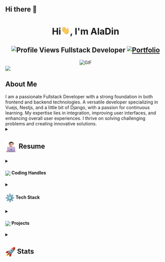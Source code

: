 ## Hi there 👋

<h1 align="center">Hi<img src="https://github.com/Ala404/Ala404/blob/main/icons/Hi.gif" width="28px"/>, I'm AlaDin</h1>
<h2 align="center">
  <img src="https://komarev.com/ghpvc/?username=Ala404&color=dc143c&style=for-the-badge" alt="Profile Views" style="height:21px;">
  Fullstack Developer
  <a href="https://aek-portfolio.netlify.app/">
    <img src="https://img.shields.io/badge/Portfolio-543DE0?style=for-the-badge&logo=About.me&logoColor=white" alt="Portfolio" style="height:22px;">
  </a>
</h2>
<div align="center">
 <img alt="GIF" src="https://media4.giphy.com/media/11KzOet1ElBDz2/giphy.gif?cid=6c09b952ufa3xxbbm0mpuadm2zaik3wjp4m9luz2ly0lyz8d&ep=v1_internal_gif_by_id&rid=giphy.gif&ct=g" />
</div>
 <img align ='center' src="https://i.giphy.com/media/v1.Y2lkPTc5MGI3NjExdjh2dDM4bDhyYzM5NmppaHJ6dG56Mmh3bTkyanFkdWRvZ3R1cGoycSZlcD12MV9pbnRlcm5hbF9naWZfYnlfaWQmY3Q9ZQ/LOnt6uqjD9OexmQJRB/giphy.gif" width="37" /> <h2>About Me</h2>
  I am a passionate Fullstack Developer with a strong foundation in both frontend and backend technologies. A versatile developer specializing in Vuejs, Nestjs, and a little bit of Django, with a passion for continuous learning. My expertise lies in integration, improving user interfaces, and enhancing overall user experiences. I thrive on solving challenging problems and creating innovative solutions.
  
<details>
 <summary>
    <h2> 
      <img align="center" src="https://github.com/Ala404/Ala404/blob/main/icons/about.png" width="37" /> 
    Resume
    </h2>
</summary>

 <details>
  <summary><h4> <img align="center" src="https://github.com/Ala404/Ala404/blob/main/icons/academics.gif" width="29"/> Academics</h4></summary>
  <span><img src="https://img.shields.io/badge/BTECH-university-of-constantine-02-1877F2?style=for-the-badge"></span>
 </details>

 <details>
  <summary><h4> <img align="center" src="https://github.com/Ala404/Ala404/blob/main/icons/experience.gif" width="29"/> Experience</h4></summary>
  - *Front-end developer* at Hoskadev | 6 months
    - Worked as Vuejs developer at Hoskadev helped develop and ship user-friendly, real-world web apps
 </details>
</details>

<details>
  <summary><h4> <img align="center" src="https://user-images.githubusercontent.com/74038190/216122041-518ac897-8d92-4c6b-9b3f-ca01dcaf38ee.png" width="29"/> Coding Handles</h4></summary>
  !LeetCode(https://img.shields.io/badge/LeetCode-000000?style=for-the-badge&logo=LeetCode&logoColor=#d16c06)(https://www.leetcode.com/u/Ala404/)
  !Codeforces(https://img.shields.io/badge/Codeforces-445f9d?style=for-the-badge&logo=Codeforces&logoColor=white)(https://codeforces.com/profile/Ala404)
  !GeeksForGeeks(https://img.shields.io/badge/GeeksforGeeks-gray?style=for-the-badge&logo=geeksforgeeks&logoColor=35914c)(https://auth.geeksforgeeks.org/user/[your-handle]/practice)
</details>

<details>
  <summary><h4> <img align="center" src="https://github.com/Ala404/Ala404/blob/main/icons/techstack.gif" width="29"/> Tech Stack</h4></summary>
  !HTML(https://img.shields.io/badge/html-%2300599C.svg?style=for-the-badge&logo=c%2B%2B&logoColor=white)  
  !JavaScript(https://img.shields.io/badge/javascript-%23323330.svg?style=for-the-badge&logo=javascript&logoColor=%23F7DF1E) 
  !Vuejs(https://img.shields.io/badge/vuejs-%2320232a.svg?style=for-the-badge&logo=react&logoColor=%2361DAFB) 
</details>

<details>
  <summary><h4> <img align="center" src="https://github.com/[YourUsername]/[YourUsername]/blob/main/icons/projects.gif" width="29"/> Projects</h4></summary>

  <a href="https://github.com/Ala404/InternshipManagment">Internship manamgment</a>
  <span><img src="https://img.shields.io/badge/Vuejs%2343853D.svg?style=for-the-badge&logo=vuejs&logoColor=white"> <img src="https://img.shields.io/badge/Laravel%234ea94b.svg?style=for-the-badge&logo=laravel&logoColor=white"></span>
  - Implemented features to notify users about new opportunities.
  - Achieved a user base of X, surpassing initial projections.
</details>


<details>
  <summary><h2> <img align="center" src="https://github.com/Ala404/Ala404/blob/main/icons/stats.gif" width="32"/> Stats</h2></summary>
  <div align="center">
    ![](https://github-readme-stats.vercel.app/api?username=Ala404&theme=tokyonight&hide_border=false&include_all_commits=true&count_private=false)<br/>
    ![](https://github-readme-streak-stats.herokuapp.com/?user=Ala404&theme=tokyonight&hide_border=false)<br/>
    ![](https://github-readme-stats.vercel.app/api/top-langs/?username=Ala404&theme=tokyonight&hide_border=false&include_all_commits=true&count_private=false&layout=compact)<br/>
    ![](https://github-readme-activity-graph.vercel.app/graph?username=Ala404&theme=tokyo-night)
  </div>
</details>

